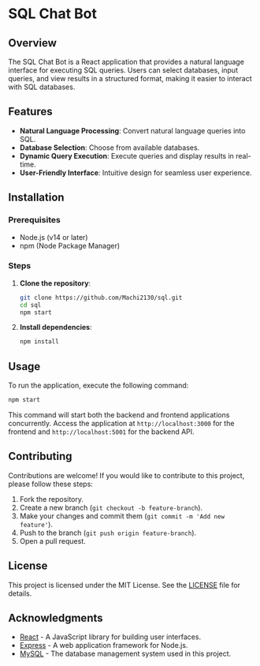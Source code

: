 # SQL Chat Bot

## Overview
The SQL Chat Bot is a React application that provides a natural language interface for executing SQL queries. Users can select databases, input queries, and view results in a structured format, making it easier to interact with SQL databases.

## Features
- **Natural Language Processing**: Convert natural language queries into SQL.
- **Database Selection**: Choose from available databases.
- **Dynamic Query Execution**: Execute queries and display results in real-time.
- **User-Friendly Interface**: Intuitive design for seamless user experience.

## Installation

### Prerequisites
- Node.js (v14 or later)
- npm (Node Package Manager)

### Steps
1. **Clone the repository**:
   ```bash
   git clone https://github.com/Machi2130/sql.git
   cd sql
   npm start
   ```

2. **Install dependencies**:
   ```bash
   npm install
   ```

## Usage
To run the application, execute the following command:
```bash
npm start
```
This command will start both the backend and frontend applications concurrently. Access the application at `http://localhost:3000` for the frontend and `http://localhost:5001` for the backend API.

## Contributing
Contributions are welcome! If you would like to contribute to this project, please follow these steps:
1. Fork the repository.
2. Create a new branch (`git checkout -b feature-branch`).
3. Make your changes and commit them (`git commit -m 'Add new feature'`).
4. Push to the branch (`git push origin feature-branch`).
5. Open a pull request.

## License
This project is licensed under the MIT License. See the [LICENSE](LICENSE) file for details.

## Acknowledgments
- [React](https://reactjs.org/) - A JavaScript library for building user interfaces.
- [Express](https://expressjs.com/) - A web application framework for Node.js.
- [MySQL](https://www.mysql.com/) - The database management system used in this project.
